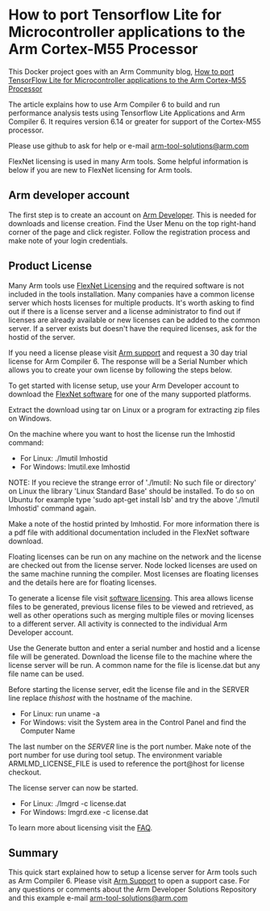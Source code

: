 # How to port Tensorflow Lite for Microcontroller applications to the Arm Cortex-M55 Processor

This Docker project goes with an Arm Community blog, [How to port TensorFlow Lite for Microcontroller applications to the Arm Cortex-M55 Processor](https://community.arm.com/developer/tools-software/tools/b/tools-software-ides-blog/posts/port-tensorflow-lite-for-cortex-m55)

The article explains how to use Arm Compiler 6 to build and run performance analysis tests using Tensorflow Lite Applications and Arm Compiler 6. It requires version 6.14 or greater for support of the Cortex-M55 processor.

Please use github to ask for help or e-mail [arm-tool-solutions@arm.com](mailto:arm-tool-solutions@arm.com)

FlexNet licensing is used in many Arm tools. Some helpful information is below if you are new to FlexNet licensing for Arm tools.

## Arm developer account

The first step is to create an account on [Arm Developer](https://developer.arm.com/). This is needed for downloads and license creation. Find the User Menu on the top right-hand corner of the page and click register. Follow the registration process and make note of your login credentials.

## Product License

Many Arm tools use [FlexNet Licensing](https://www.flexera.com/products/software-monetization/flexnet-licensing.html) and the required software is not included in the tools installation. Many companies have a common license server which hosts licenses for multiple products. It&#39;s worth asking to find out if there is a license server and a license administrator to find out if licenses are already available or new licenses can be added to the common server. If a server exists but doesn&#39;t have the required licenses, ask for the hostid of the server.

If you need a license please visit [Arm support](https://developer.arm.com/support) and request a 30 day trial license for Arm Compiler 6. The response will be a Serial Number which allows you to create your own license by following the steps below.

To get started with license setup, use your Arm Developer account to download the [FlexNet software](https://silver.arm.com/browse/BX002) for one of the many supported platforms.

Extract the download using tar on Linux or a program for extracting zip files on Windows.

On the machine where you want to host the license run the lmhostid command:

- For Linux: ./lmutil lmhostid
- For Windows: lmutil.exe lmhostid

NOTE: If you recieve the strange error of './lmutil: No such file or directory' on Linux the library 'Linux Standard Base' should be installed. To do so on Ubuntu for example type 'sudo apt-get install lsb' and try the above './lmutil lmhostid' command again.

Make a note of the hostid printed by lmhostid. For more information there is a pdf file with additional documentation included in the FlexNet software download.

Floating licenses can be run on any machine on the network and the license are checked out from the license server. Node locked licenses are used on the same machine running the compiler. Most licenses are floating licenses and the details here are for floating licenses.

To generate a license file visit [software licensing](https://developer.arm.com/support/licensing). This area allows license files to be generated, previous license files to be viewed and retrieved, as well as other operations such as merging multiple files or moving licenses to a different server. All activity is connected to the individual Arm Developer account.

Use the Generate button and enter a serial number and hostid and a license file will be generated. Download the license file to the machine where the license server will be run. A common name for the file is license.dat but any file name can be used.

Before starting the license server, edit the license file and in the SERVER line replace _thishost_ with the hostname of the machine.
- For Linux: run uname -a
- For Windows:  visit the System area in the Control Panel and find the Computer Name

The last number on the _SERVER_ line is the port number. Make note of the port number for use during tool setup. The environment variable ARMLMD_LICENSE_FILE is used to reference the port@host for license checkout.

The license server can now be started.

- For Linux: ./lmgrd -c license.dat
- For Windows:  lmgrd.exe -c license.dat

To learn more about licensing visit the [FAQ](https://developer.arm.com/support/licensing/faq).

## Summary

This quick start explained how to setup a license server for Arm tools such as Arm Compiler 6. Please visit [Arm Support](https://developer.arm.com/support/) to open a support case. For any questions or comments about the Arm Developer Solutions Repository and this example e-mail [arm-tool-solutions@arm.com](mailto:arm-tool-solutions@arm.com)
